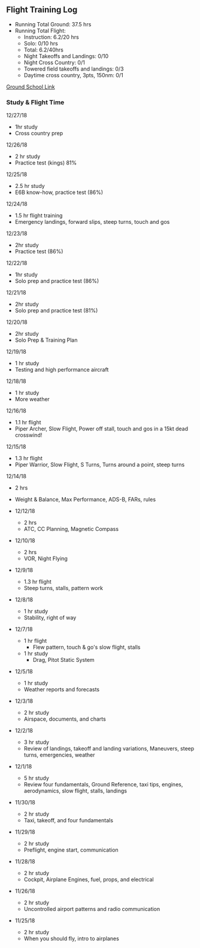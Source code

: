 ## Flight Training Log

* Running Total Ground: 37.5 hrs
* Running Total Flight: 
  * Instruction: 6.2/20 hrs
  * Solo: 0/10 hrs
  * Total: 6.2/40hrs
  * Night Takeoffs and Landings: 0/10
  * Night Cross Country: 0/1
  * Towered field takeoffs and landings: 0/3
  * Daytime cross country, 3pts, 150nm: 0/1 

[Ground School Link](https://courses2.sportys.com/training/course/rendervideotraining?view=Course%2FvideoTraining.html)

### Study & Flight Time
12/27/18
  * 1hr study
  * Cross country prep

12/26/18
  * 2 hr study
  * Practice test (kings) 81%

12/25/18
  * 2.5 hr study
  * E6B know-how, practice test (86%)

12/24/18
  * 1.5 hr flight training
  * Emergency landings, forward slips, steep turns, touch and gos

12/23/18
  * 2hr study
  * Practice test (86%)

12/22/18
  * 1hr study
  * Solo prep and practice test (86%)

12/21/18
  * 2hr study
  * Solo prep and practice test (81%)

12/20/18
  * 2hr study
  * Solo Prep & Training Plan

12/19/18
  * 1 hr study
  * Testing and high performance aircraft

12/18/18
  * 1 hr study
  * More weather

12/16/18
  * 1.1 hr flight
  * Piper Archer, Slow Flight, Power off stall, touch and gos in a 15kt dead crosswind!

12/15/18
  * 1.3 hr flight
  * Piper Warrior, Slow Flight, S Turns, Turns around a point, steep turns

12/14/18
  * 2 hrs
  * Weight & Balance, Max Performance, ADS-B, FARs, rules

* 12/12/18
  * 2 hrs
  * ATC, CC Planning, Magnetic Compass

* 12/10/18
  * 2 hrs
  * VOR, Night Flying

* 12/9/18
  * 1.3 hr flight
  * Steep turns, stalls, pattern work

* 12/8/18
  * 1 hr study
  * Stability, right of way

* 12/7/18
  * 1 hr flight
    * Flew pattern, touch & go's slow flight, stalls
  * 1 hr study
    * Drag, Pitot Static System

* 12/5/18
  * 1 hr study
  * Weather reports and forecasts

* 12/3/18
  * 2 hr study
  * Airspace, documents, and charts

* 12/2/18
  * 3 hr study
  * Review of landings, takeoff and landing variations, Maneuvers, steep turns, emergencies, weather

* 12/1/18
  * 5 hr study
  * Review four fundamentals, Ground Reference, taxi tips, engines, aerodynamics, slow flight, stalls, landings

* 11/30/18
  * 2 hr study
  * Taxi, takeoff, and four fundamentals

* 11/29/18
  * 2 hr study
  * Preflight, engine start, communication

* 11/28/18
  * 2 hr study
  * Cockpit, Airplane Engines, fuel, props, and electrical

* 11/26/18
  * 2 hr study
  * Uncontrolled airport patterns and radio communication

* 11/25/18
  * 2 hr study
  * When you should fly, intro to airplanes